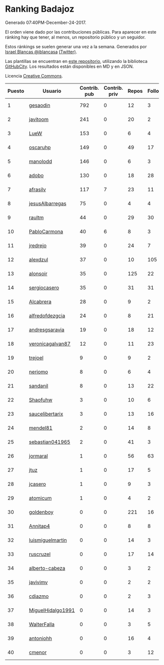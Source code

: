 # Ranking Badajoz

Generado 07:40PM-December-24-2017.

El orden viene dado por las contribuciones públicas. Para aparecer en este ránking hay que tener, al menos, un repositorio público y un seguidor.

Estos ránkings se suelen generar una vez a la semana. Generados por [Israel Blancas @iblancasa](https://github.com/iblancasa/) [(Twitter)](https://twitter.com/iblancasa).

Las plantillas se encuentran en [este repositorio](https://github.com/iblancasa/GH-Spanish-Ranking), utilizando la biblioteca [GitHubCity](https://github.com/iblancasa/GitHubCity). Los resultados están disponibles en MD y en JSON.

Licencia [Creative Commons](https://creativecommons.org/licenses/by/4.0/).

| Puesto   |  Usuario  | Contrib. pub | Contrib. priv |Repos| Followers | Desde |  Avatar  |
|----------|-----------|--------------|---------------|-----|-----------|-------|----------|
|1|[gesaodin](https://github.com/gesaodin)|792|0|12|3|2015-03-13|![gesaodin](https://avatars2.githubusercontent.com/u/11463651)|
|2|[javitoom](https://github.com/javitoom)|241|0|20|2|2015-09-16|![javitoom](https://avatars2.githubusercontent.com/u/14310769)|
|3|[LueW](https://github.com/LueW)|153|0|6|4|2016-07-06|![LueW](https://avatars0.githubusercontent.com/u/20323507)|
|4|[oscaruhp](https://github.com/oscaruhp)|149|0|49|17|2011-06-18|![oscaruhp](https://avatars0.githubusercontent.com/u/859116)|
|5|[manolodd](https://github.com/manolodd)|146|0|6|3|2013-08-08|![manolodd](https://avatars1.githubusercontent.com/u/5189679)|
|6|[adobo](https://github.com/adobo)|130|0|18|28|2011-05-09|![adobo](https://avatars1.githubusercontent.com/u/776565)|
|7|[afrasilv](https://github.com/afrasilv)|117|7|23|11|2014-10-15|![afrasilv](https://avatars2.githubusercontent.com/u/9256924)|
|8|[jesusAlbarregas](https://github.com/jesusAlbarregas)|75|0|4|4|2015-11-05|![jesusAlbarregas](https://avatars3.githubusercontent.com/u/15678914)|
|9|[raultm](https://github.com/raultm)|44|0|29|30|2011-03-09|![raultm](https://avatars3.githubusercontent.com/u/659494)|
|10|[PabloCarmona](https://github.com/PabloCarmona)|40|6|8|3|2015-06-25|![PabloCarmona](https://avatars0.githubusercontent.com/u/13056386)|
|11|[jredrejo](https://github.com/jredrejo)|39|0|24|7|2011-08-27|![jredrejo](https://avatars2.githubusercontent.com/u/1008178)|
|12|[alexdzul](https://github.com/alexdzul)|37|0|10|105|2012-06-29|![alexdzul](https://avatars2.githubusercontent.com/u/1907359)|
|13|[alonsoir](https://github.com/alonsoir)|35|0|125|22|2012-09-23|![alonsoir](https://avatars1.githubusercontent.com/u/2405946)|
|14|[sergiocasero](https://github.com/sergiocasero)|35|0|31|31|2015-02-03|![sergiocasero](https://avatars1.githubusercontent.com/u/10833202)|
|15|[Alcabrera](https://github.com/Alcabrera)|28|0|9|2|2017-02-23|![Alcabrera](https://avatars0.githubusercontent.com/u/25983224)|
|16|[alfredofdezgcia](https://github.com/alfredofdezgcia)|24|0|8|21|2016-11-08|![alfredofdezgcia](https://avatars2.githubusercontent.com/u/23337512)|
|17|[andresgsaravia](https://github.com/andresgsaravia)|19|0|18|12|2011-06-13|![andresgsaravia](https://avatars1.githubusercontent.com/u/847815)|
|18|[veronicagalvan87](https://github.com/veronicagalvan87)|12|0|11|23|2016-10-07|![veronicagalvan87](https://avatars0.githubusercontent.com/u/22678056)|
|19|[trejoel](https://github.com/trejoel)|9|0|9|2|2014-12-05|![trejoel](https://avatars2.githubusercontent.com/u/10090873)|
|20|[neriomo](https://github.com/neriomo)|8|0|6|4|2015-01-17|![neriomo](https://avatars1.githubusercontent.com/u/10569358)|
|21|[sandanil](https://github.com/sandanil)|8|0|13|22|2016-10-07|![sandanil](https://avatars1.githubusercontent.com/u/22678110)|
|22|[Shaofuhw](https://github.com/Shaofuhw)|3|0|10|6|2015-12-11|![Shaofuhw](https://avatars3.githubusercontent.com/u/16259768)|
|23|[saucelibertarix](https://github.com/saucelibertarix)|3|0|13|16|2016-10-07|![saucelibertarix](https://avatars1.githubusercontent.com/u/22678042)|
|24|[mendel81](https://github.com/mendel81)|2|0|14|8|2012-07-18|![mendel81](https://avatars3.githubusercontent.com/u/1996771)|
|25|[sebastian041965](https://github.com/sebastian041965)|2|0|41|3|2013-10-07|![sebastian041965](https://avatars1.githubusercontent.com/u/5628346)|
|26|[jormaral](https://github.com/jormaral)|1|0|56|63|2011-06-03|![jormaral](https://avatars1.githubusercontent.com/u/827073)|
|27|[jtuz](https://github.com/jtuz)|1|0|17|5|2011-12-01|![jtuz](https://avatars2.githubusercontent.com/u/1232719)|
|28|[jcasero](https://github.com/jcasero)|1|0|9|3|2012-05-06|![jcasero](https://avatars3.githubusercontent.com/u/1710851)|
|29|[atomicum](https://github.com/atomicum)|1|0|4|2|2014-01-13|![atomicum](https://avatars1.githubusercontent.com/u/6386399)|
|30|[goldenboy](https://github.com/goldenboy)|0|0|221|16|2009-05-27|![goldenboy](https://avatars0.githubusercontent.com/u/89311)|
|31|[Annitap4](https://github.com/Annitap4)|0|0|8|8|2010-08-30|![Annitap4](https://avatars1.githubusercontent.com/u/381260)|
|32|[luismiguelmartin](https://github.com/luismiguelmartin)|0|0|14|3|2012-07-07|![luismiguelmartin](https://avatars1.githubusercontent.com/u/1935342)|
|33|[ruscruzel](https://github.com/ruscruzel)|0|0|17|14|2013-07-09|![ruscruzel](https://avatars3.githubusercontent.com/u/4977448)|
|34|[alberto-cabeza](https://github.com/alberto-cabeza)|0|0|3|2|2013-12-19|![alberto-cabeza](https://avatars2.githubusercontent.com/u/6225528)|
|35|[javivimv](https://github.com/javivimv)|0|0|2|2|2014-02-17|![javivimv](https://avatars2.githubusercontent.com/u/6708850)|
|36|[cdiazmo](https://github.com/cdiazmo)|0|0|2|3|2014-09-23|![cdiazmo](https://avatars0.githubusercontent.com/u/8872502)|
|37|[MiguelHidalgo1991](https://github.com/MiguelHidalgo1991)|0|0|14|3|2015-02-03|![MiguelHidalgo1991](https://avatars2.githubusercontent.com/u/10829078)|
|38|[WalterFalla](https://github.com/WalterFalla)|0|0|3|5|2015-02-10|![WalterFalla](https://avatars3.githubusercontent.com/u/10943040)|
|39|[antoniohh](https://github.com/antoniohh)|0|0|16|4|2016-02-03|![antoniohh](https://avatars1.githubusercontent.com/u/17055656)|
|40|[cmenor](https://github.com/cmenor)|0|0|3|12|2016-10-07|![cmenor](https://avatars3.githubusercontent.com/u/22678047)|
